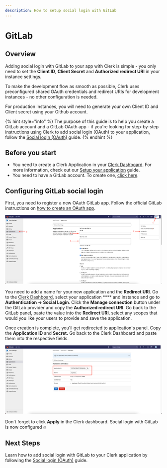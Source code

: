 ```yaml
---
description: How to setup social login with GitLab
---
```


# GitLab

## Overview

Adding social login with GitLab to your app with Clerk is simple -  you only need to set the **Client ID**, **Client Secret** and **Authorized redirect URI** in your instance settings.

To make the development flow as smooth as possible, Clerk uses preconfigured shared OAuth credentials and redirect URIs for development instances - no other configuration is needed.&#x20;

For production instances, you will need to generate your own Client ID and Client secret using your Github account.

{% hint style="info" %}
The purpose of this guide is to help you create a GitLab account and a GitLab OAuth app - if you're looking for step-by-step instructions using Clerk to add social login (OAuth) to your application, follow the [Social login (OAuth)](../../popular-guides/social-login-oauth.md) guide.
{% endhint %}

## Before you start

* You need to create a Clerk Application in your [Clerk Dashboard](https://dashboard.clerk.dev). For more information, check out our [Setup your application](../../popular-guides/setup-your-application.md) guide.
* You need to have a GitLab account. To create one, [click here](https://gitlab.com/users/sign\_up).

## Configuring GitLab social login

First, you need to register a new OAuth GitLab app. Follow the official GitLab instructions on [how to create an OAuth app](https://docs.gitlab.com/ee/integration/oauth\_provider.html#user-owned-applications).

![Creating an OAuth GitLab app](../../.gitbook/assets/gitlab-create-app.png)

You need to add a name for your new application and the **Redirect URI**. Go to the [Clerk Dashboard](https://dashboard.clerk.dev), select your application **** and instance and go to **Authentication -> Social Login**.  Click the **Manage connection** button under the GitLab provider and copy the **Authorized redirect URI**. Go back to the GitLab panel, paste the value into the **Redirect URI**, select any scopes that would you like your users to provide and save the application.

Once creation is complete, you'll get redirected to application's panel. Copy the **Application ID** and **Secret.** Go back to the Clerk Dashboard and paste them into the respective fields.

![Obtaining the Application ID and Client secret](../../.gitbook/assets/gitlab-credentials.png)

Don't forget to click **Apply** in the Clerk dashboard. Social login with GitLab is now configured 🔥&#x20;

## Next Steps

Learn how to add social login with GitLab to your Clerk application by following the [Social login (OAuth)](../../popular-guides/social-login-oauth.md) guide.
